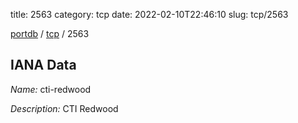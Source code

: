 title: 2563
category: tcp
date: 2022-02-10T22:46:10
slug: tcp/2563

[portdb](/) / [tcp](/category/tcp.html) / 2563


## IANA Data

_Name:_ cti-redwood

_Description:_ CTI Redwood

